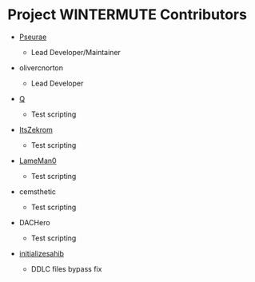# Project WINTERMUTE Contributors

- [Pseurae](https://github.com/Pseurae)
  - Lead Developer/Maintainer

- olivercnorton
  - Lead Developer

- [Q](https://github.com/ImJustAQ)
  - Test scripting

- [ItsZekrom](https://github.com/AWretchedZekrom)
  - Test scripting

- [LameMan0](https://github.com/LameMan0)
  - Test scripting

- cemsthetic
  - Test scripting

- DACHero
  - Test scripting

- [initializesahib](https://github.com/initializesahib)
  - DDLC files bypass fix